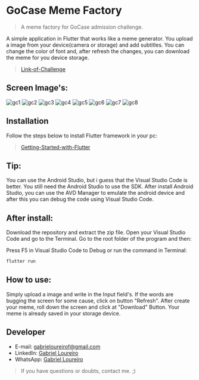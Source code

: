 # GoCase Meme Factory

> A meme factory for GoCase admission challenge.

A simple application in Flutter that works like a meme generator. You upload a image from your device(camera or storage) and add subtitles. You can change the color of font and, after refresh the changes, you can download the meme for you device storage.

> [Link-of-Challenge][Link-of-Challenge]

## Screen Image's:
![gc1](https://user-images.githubusercontent.com/39869298/70459557-2a468200-1a93-11ea-8a5f-6d9d3afa4522.png)
![gc2](https://user-images.githubusercontent.com/39869298/70459886-e4d68480-1a93-11ea-9bb6-918dd29c3be5.png)
![gc3](https://user-images.githubusercontent.com/39869298/70459881-e43dee00-1a93-11ea-9a93-e8ae55a528bf.png)
![gc4](https://user-images.githubusercontent.com/39869298/70459882-e43dee00-1a93-11ea-920f-acce87541b1e.png)
![gc5](https://user-images.githubusercontent.com/39869298/70459883-e4d68480-1a93-11ea-8299-dbeb6cb06c49.png)
![gc6](https://user-images.githubusercontent.com/39869298/70459884-e4d68480-1a93-11ea-9963-fd9539b9ee7e.png)
![gc7](https://user-images.githubusercontent.com/39869298/70459885-e4d68480-1a93-11ea-9dc1-a37589425c31.png)
![gc8](https://user-images.githubusercontent.com/39869298/70460137-662e1700-1a94-11ea-9efd-569f747722cd.png)

## Installation
Follow the steps below to install Flutter framework in your pc:

> [Getting-Started-with-Flutter][Getting-Started-with-Flutter]

## Tip:

You can use the Android Studio, but i guess that the Visual Studio Code is better. You still need the Android Studio to use the SDK. After install Android Studio, you can use the AVD Manager to emulate the android device and after this you can debug the code using Visual Studio Code.

## After install:

Download the repository and extract the zip file. Open your Visual Studio Code and go to the Terminal. Go to the root folder of the program and then:

Press F5 in Visual Studio Code to Debug or run the command in Terminal:
```sh
flutter run
```

## How to use:

Simply upload a image and write in the Input field's. If the words are bugging the screen for some cause, click on button "Refresh". After create your meme, roll down the screen and click at "Download" Button. Your meme is already saved in your storage device.

## Developer

* E-mail: gabrieloureirof@gmail.com
* LinkedIn: [Gabriel Loureiro](https://www.linkedin.com/in/gabrieloureiro/)
* WhatsApp: [Gabriel Loureiro](https://api.whatsapp.com/send?phone=5585999134041&text=Olá,%20gostei%20do%20seu%20GitHub.)

> If you have questions or doubts, contact me. ;)

[Getting-Started-with-Flutter]: https://flutter.dev/docs/get-started/install
[Link-of-Challenge]: https://gist.github.com/brunocavalcante/56a15941215be8f6b70b3b7e885e9a8f

